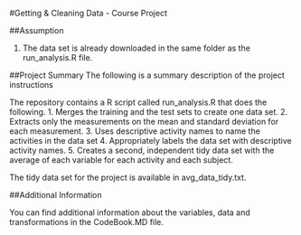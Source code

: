 #Getting & Cleaning Data - Course Project

##Assumption
1. The data set is already downloaded in the same folder as the run_analysis.R file.


##Project Summary
The following is a summary description of the project instructions

The repository contains a R script called run_analysis.R that does the following. 1. Merges the training and the test sets to create one data set. 2. Extracts only the measurements on the mean and standard deviation for each measurement. 3. Uses descriptive activity names to name the activities in the data set 4. Appropriately labels the data set with descriptive activity names. 5. Creates a second, independent tidy data set with the average of each variable for each activity and each subject.

The tidy data set for the project is available in avg_data_tidy.txt.

##Additional Information

You can find additional information about the variables, data and transformations in the CodeBook.MD file.